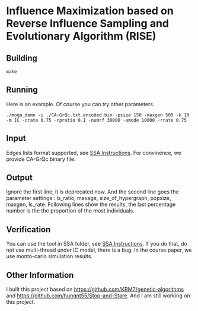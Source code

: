 # Influence Maximization based on Reverse Influence Sampling and Evolutionary Algorithm (RISE)

## Building

```
make
```

## Running
Here is an example. Of course you can try other parameters.

`./moga_demo -i ./CA-GrQc.txt.encoded.bin -psize 150 -maxgen 500 -k 10 -m IC -crate 0.75 -rpratio 0.1 -numrf 30000 -amode 10000 -rrate 0.75`

## Input
Edges lists format supported, see [SSA Instructions](./SSA/Instructions.pdf). For convinence, we provide CA-GrQc binary file.

## Output
Ignore the first line, it is deprecated now. And the second line goes the parameter settings : ls_ratio, maxage, size_of_hypergraph, popsize, maxgen, ls_rate. Following lines show the results, the last percentage number is the the proportion of the most individuals.

## Verification
You can use the tool in SSA folder, see [SSA Instructions](./SSA/Instructions.pdf). If you do that, do not use multi-thread under IC model, there is a bug. In the course paper, we use monto-carlo simulation results.

## Other Information
I built this project based on https://github.com/KRM7/genetic-algorithms and
  https://github.com/hungnt55/Stop-and-Stare. And I am still working on this project.
